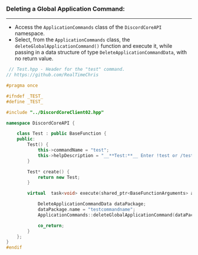 
### **Deleting a Global Application Command:**
---
- Access the `ApplicationCommands` class of the `DiscordCoreAPI` namespace.
- Select, from the `ApplicationCommands` class, the `deleteGlobalApplicationCommand()` function and execute it, while passing in a data structure of type `DeleteApplicationCommandData`, with no return value.

```cpp
 // Test.hpp - Header for the "test" command.
// https://github.com/RealTimeChris

#pragma once

#ifndef _TEST_
#define _TEST_

#include "../DiscordCoreClient02.hpp"

namespace DiscordCoreAPI {

	class Test : public BaseFunction {
	public:
		Test() {
			this->commandName = "test";
			this->helpDescription = "__**Test:**__ Enter !test or /test to run this command!";
		}

		Test* create() {
			return new Test;
		}

		virtual  task<void> execute(shared_ptr<BaseFunctionArguments> args) {

			DeleteApplicationCommandData dataPackage;
			dataPackage.name = "testcommandname";
			ApplicationCommands::deleteGlobalApplicationCommand(dataPackage);

			co_return;
		}
	};
}
#endif
```
